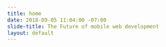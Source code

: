 ```yaml
---
title: home
date: 2018-09-05 11:04:00 -07:00
slide-title: The Future of mobile web development
layout: default
---
```


